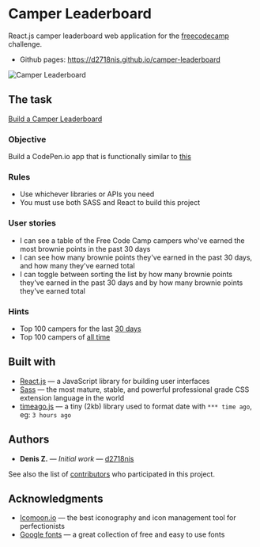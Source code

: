 Camper Leaderboard
==========

React.js camper leaderboard web application for the [freecodecamp](https://www.freecodecamp.com) challenge.
* Github pages: https://d2718nis.github.io/camper-leaderboard

![Camper Leaderboard](https://d2718nis.github.io/img/portfolio11.png "Camper Leaderboard")

The task
----------
[Build a Camper Leaderboard](https://www.freecodecamp.com/challenges/build-a-camper-leaderboard)

### Objective
Build a CodePen.io app that is functionally similar to [this](https://codepen.io/FreeCodeCamp/full/eZGMjp/)

### Rules
* Use whichever libraries or APIs you need
* You must use both SASS and React to build this project

### User stories
* I can see a table of the Free Code Camp campers who've earned the most brownie points in the past 30 days
* I can see how many brownie points they've earned in the past 30 days, and how many they've earned total
* I can toggle between sorting the list by how many brownie points they've earned in the past 30 days and
by how many brownie points they've earned total

### Hints
* Top 100 campers for the last [30 days](https://fcctop100.herokuapp.com/api/fccusers/top/recent)
* Top 100 campers of [all time](https://fcctop100.herokuapp.com/api/fccusers/top/alltime)


Built with
----------
* [React.js](https://facebook.github.io/react) &#8212; a JavaScript library for building user interfaces
* [Sass](http://sass-lang.com) &#8212; the most mature, stable, and powerful professional grade CSS extension
  language in the world
* [timeago.js](http://timeago.org) &#8212; a tiny (2kb) library used to format date with `*** time ago`, 
  eg: `3 hours ago`


Authors
----------
* **Denis Z.** &#8212; *Initial work* &#8212; [d2718nis](https://github.com/d2718nis)

See also the list of [contributors](https://github.com/d2718nis/camper-leaderboard/contributors)
who participated in this project.


Acknowledgments
----------
* [Icomoon.io](https://icomoon.io) &#8212; the best iconography and icon management tool for perfectionists
* [Google fonts](https://fonts.google.com) &#8212; a great collection of free and easy to use fonts
